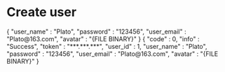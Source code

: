 # Create user

<!--Specify request and response samples manually. 
You can add the sample inside the <sample> element or include it from a file using the 'src' attribute.-->

<api-endpoint openapi-path="./../cochat.yaml" endpoint="/api/user/register" method="post">

<request>

<sample>
    {
        "user_name" : "Plato",
        "password" : "123456",
        "user_email" : "Plato@163.com",
        "avatar" : "{FILE BINARY}"
    }
</sample>

</request>

<response type="200">

<sample>
    {
        "code" : 0,
        "info" : "Success",
        "token" : "***.***.***",
        "user_id" : 1,
        "user_name" : "Plato",
        "password" : "123456",
        "user_email" : "Plato@163.com",
        "avatar" : "{FILE BINARY}"
    }
</sample>

</response>

</api-endpoint>
